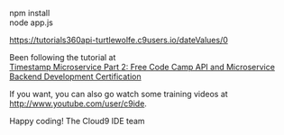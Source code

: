 npm install  
node app.js

https://tutorials360api-turtlewolfe.c9users.io/dateValues/0

Been following the tutorial at  
[Timestamp Microservice Part 2: Free Code Camp API and Microservice Backend Development Certification](https://youtu.be/Iw1ZR92czdw "CodingTutorials360")

If you want, you can also go watch some training videos at
http://www.youtube.com/user/c9ide.

Happy coding!
The Cloud9 IDE team
